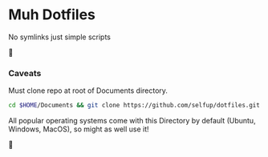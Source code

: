 # Muh Dotfiles

No symlinks just simple scripts

:tada:

### Caveats

Must clone repo at root of Documents directory.

```bash
cd $HOME/Documents && git clone https://github.com/selfup/dotfiles.git
```

All popular operating systems come with this Directory by default (Ubuntu, Windows, MacOS), so might as well use it!

:pray:
